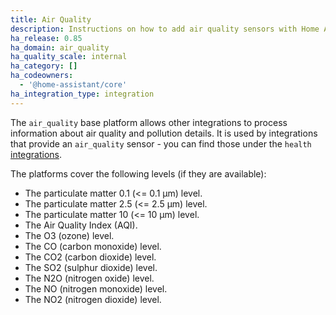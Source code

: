 ```yaml
---
title: Air Quality
description: Instructions on how to add air quality sensors with Home Assistant
ha_release: 0.85
ha_domain: air_quality
ha_quality_scale: internal
ha_category: []
ha_codeowners:
  - '@home-assistant/core'
ha_integration_type: integration
---
```


The `air_quality` base platform allows other integrations to process information about air quality and pollution details. It is used by integrations that provide an `air_quality` sensor - you can find those under the `health` [integrations](/integrations/#health).

The platforms cover the following levels (if they are available):

- The particulate matter 0.1 (<= 0.1 μm) level.
- The particulate matter 2.5 (<= 2.5 μm) level.
- The particulate matter 10 (<= 10 μm) level.
- The Air Quality Index (AQI).
- The O3 (ozone) level.
- The CO (carbon monoxide) level.
- The CO2 (carbon dioxide) level.
- The SO2 (sulphur dioxide) level.
- The N2O (nitrogen oxide) level.
- The NO (nitrogen monoxide) level.
- The NO2 (nitrogen dioxide) level.
